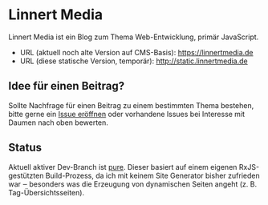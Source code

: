 # Linnert Media

Linnert Media ist ein Blog zum Thema Web-Entwicklung, primär JavaScript.

- URL (aktuell noch alte Version auf CMS-Basis): <https://linnertmedia.de>
- URL (diese statische Version, temporär): <http://static.linnertmedia.de>

## Idee für einen Beitrag?

Sollte Nachfrage für einen Beitrag zu einem bestimmten Thema bestehen, bitte gerne ein [Issue eröffnen](https://github.com/alinnert/linnertmedia/issues) oder vorhandene Issues bei Interesse mit Daumen nach oben bewerten.

## Status

Aktuell aktiver Dev-Branch ist [pure](https://github.com/alinnert/linnertmedia/tree/pure). Dieser basiert auf einem eigenen RxJS-gestützten Build-Prozess, da ich mit keinem Site Generator bisher zufrieden war ‒ besonders was die Erzeugung von dynamischen Seiten angeht (z. B. Tag-Übersichtsseiten).
